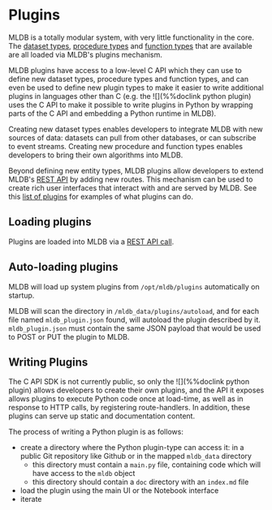 # Plugins

MLDB is a totally modular system, with very little functionality in the core. The [dataset types](../datasets/DatasetConfig.md), [procedure types](../procedures/ProcedureConfig.md) and [function types](../functions/FunctionConfig.md) that are available are all loaded via MLDB's plugins mechanism.

MLDB plugins have access to a low-level C API which they can use to define new dataset types, procedure types and function types, and can even be used to define new plugin types to make it easier to write additional plugins in languages other than C (e.g. the ![](%%doclink python plugin) uses the C API to make it possible to write plugins in Python by wrapping parts of the C API and embedding a Python runtime in MLDB).

Creating new dataset types enables developers to integrate MLDB with new sources of data: datasets can pull from other databases, or can subscribe to event streams. Creating new procedure and function types enables developers to bring their own algorithms into MLDB.

Beyond defining new entity types, MLDB plugins allow developers to extend MLDB's [REST API](../WorkingWithRest.md) by adding new routes. This mechanism can be used to create rich user interfaces that interact with and are served by MLDB. See this [list of plugins](ExamplePlugins.md) for examples of what plugins can do.

## Loading plugins

Plugins are loaded into MLDB via a [REST API call](PluginConfig.md).

## Auto-loading plugins

MLDB will load up system plugins from `/opt/mldb/plugins` automatically on startup.

MLDB will scan the directory in `/mldb_data/plugins/autoload`, and for each file named `mldb_plugin.json` found,
will autoload the plugin described by it. `mldb_plugin.json` must contain the same JSON payload that would be used to POST or
PUT the plugin to MLDB.


## Writing Plugins

The C API SDK is not currently public, so only the ![](%%doclink python plugin) allows developers to create their own plugins, and the API it exposes allows plugins to execute Python code once at load-time, as well as in response to HTTP calls, by registering route-handlers. In addition, these plugins can serve up static and documentation content.

The process of writing a Python plugin is as follows:

* create a directory where the Python plugin-type can access it: in a public Git repository like Github or in the mapped `mldb_data` directory
    * this directory must contain a `main.py` file, containing code which will have access to the `mldb` object
    * this directory should contain a `doc` directory with an `index.md` file
* load the plugin using the main UI or the Notebook interface
* iterate

